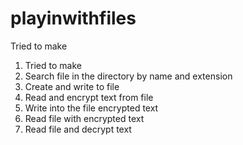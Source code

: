 # playinwithfiles
Tried to make
  1. Tried to make 
  2. Search file in the directory by name and extension 
  3. Create and write to file 
  4. Read and encrypt text from file
  5. Write into the file encrypted text
  6. Read file with encrypted text
  7. Read file and decrypt text
